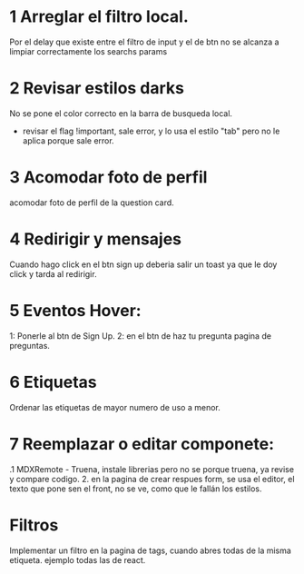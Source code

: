 # 1 Arreglar el filtro local.
Por el delay que existe entre el filtro de input y el de btn no se alcanza a limpiar
correctamente los searchs params

# 2 Revisar estilos darks
No se pone el color correcto en la barra de busqueda local.
- revisar el flag !important, sale error, y lo usa el estilo "tab" pero no le aplica porque sale error.

# 3 Acomodar foto de perfil
acomodar foto de perfil de la question card. 

# 4 Redirigir y mensajes
Cuando hago click en el btn sign up deberia salir un toast ya que le doy click y tarda al redirigir.

# 5 Eventos Hover:
1: Ponerle al btn de Sign Up.
2: en el btn de haz tu pregunta pagina de preguntas.

# 6 Etiquetas
Ordenar las etiquetas de mayor numero de uso a menor.

# 7 Reemplazar o editar componete:
.1 MDXRemote - Truena, instale librerias pero no se porque truena, ya revise y compare codigo.
2. en la pagina de crear respues form, se usa el editor, el texto que pone sen el front, no se ve, como que le fallán los estilos.

# Filtros
Implementar un filtro en la pagina de tags, cuando abres todas de la misma etiqueta. ejemplo todas las de react.